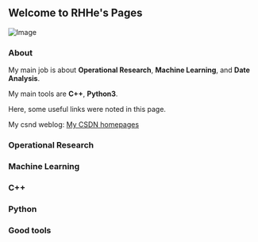 ## Welcome to RHHe's Pages

![Image](https://avatars2.githubusercontent.com/u/24181362?s=96&v=4)

### About
My main job is about **Operational Research**, **Machine Learning**, and **Date Analysis**.

My main tools are **C++**, **Python3**. 

Here, some useful links were noted in this page.

My csnd weblog: [My CSDN homepages](https://blog.csdn.net/kakakaco)

### Operational Research

### Machine Learning

### C++

### Python

### Good tools

<!--

Markdown is a lightweight and easy-to-use syntax for styling your writing. It includes conventions for

```markdown
Syntax highlighted code block

# Header 1
## Header 2
### Header 3

- Bulleted
- List

1. Numbered
2. List

**Bold** and _Italic_ and `Code` text

[Link](url) and ![Image](https://avatars2.githubusercontent.com/u/24181362?s=96&v=4)
```

For more details see [GitHub Flavored Markdown](https://guides.github.com/features/mastering-markdown/).

### Jekyll Themes 

Your Pages site will use the layout and styles from the Jekyll theme you have selected in your [repository settings](https://github.com/rhhe/rhhe.github.io/settings). The name of this theme is saved in the Jekyll `_config.yml` configuration file.

### Support or Contact

Having trouble with Pages? Check out our [documentation](https://help.github.com/categories/github-pages-basics/) or [contact support](https://github.com/contact) and we’ll help you sort it out.
-->
